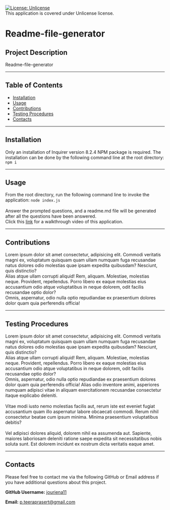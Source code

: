 [![License: Unlicense](https://img.shields.io/badge/license-Unlicense-blue.svg)](http://unlicense.org/)<br>
This application is covered under Unlicense license.<br>
    
# **Readme-file-generator**

## **Project Description**
Readme-file-generator

---
## **Table of Contents**
- <a href="#installation">Installation</a>
- <a href="#usage">Usage</a>
- <a href="#contributions">Contributions</a>
- <a href="#testing-procedures">Testing Procedures</a>
- <a href="#contacts">Contacts</a>

---
## **Installation**
Only an installation of Inquirer version 8.2.4 NPM package is required. The installation can be done by the following command line at the root directory: ```npm i```

---
## **Usage**
From the root directory, run the following command line to invoke the application: ```node index.js```<br><br>Answer the prompted questions, and a readme.md file will be generated after all the questions have been answered.<br>Click this [link](https://drive.google.com/file/d/1TX3YbC18DMFhg7uQzBj3wr_7t3DO9lm_/view?usp=sharing) for a walkthrough video of this application.

---
## **Contributions**
Lorem ipsum dolor sit amet consectetur, adipisicing elit. Commodi veritatis magni ex, voluptatum quisquam quam ullam numquam fuga recusandae natus dolores odio molestias quae ipsam expedita quibusdam? Nesciunt, quis distinctio?<br>Alias atque ullam corrupti aliquid! Rem, aliquam. Molestiae, molestias neque. Provident, repellendus. Porro libero ex eaque molestias eius accusantium odio atque voluptatibus in neque dolorem, odit facilis recusandae optio dolor? <br>Omnis, aspernatur, odio nulla optio repudiandae ex praesentium dolores dolor quam quia perferendis officia!

---
## **Testing Procedures**
Lorem ipsum dolor sit amet consectetur, adipisicing elit. Commodi veritatis magni ex, voluptatum quisquam quam ullam numquam fuga recusandae natus dolores odio molestias quae ipsam expedita quibusdam? Nesciunt, quis distinctio? <br>Alias atque ullam corrupti aliquid! Rem, aliquam. Molestiae, molestias neque. Provident, repellendus. Porro libero ex eaque molestias eius accusantium odio atque voluptatibus in neque dolorem, odit facilis recusandae optio dolor? <br>Omnis, aspernatur, odio nulla optio repudiandae ex praesentium dolores dolor quam quia perferendis officia! Alias odio inventore animi, asperiores numquam adipisci vitae in aliquam exercitationem recusandae consectetur itaque explicabo deleniti.<br><br>Vitae modi iusto nemo molestias facilis aut, rerum iste est eveniet fugiat accusantium quam illo aspernatur labore obcaecati commodi. Rerum nihil consectetur beatae cum ipsum minima. Minima praesentium voluptatibus debitis?<br><br>Vel adipisci dolores aliquid, dolorem nihil ea assumenda aut. Sapiente, maiores laboriosam deleniti ratione saepe expedita sit necessitatibus nobis soluta sunt. Est dolorem incidunt ex nostrum dicta veritatis eaque amet.

---
## **Contacts**

Please feel free to contact me via the following GitHub or Email address if you have additional questions about this project.

**GitHub Username:** [jouriena11](https://github.com/jouriena11)

**Email:** p.teeraprasert@gmail.com
